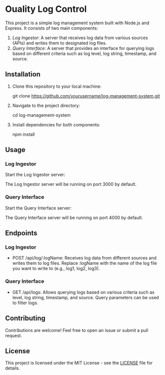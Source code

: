 # Ouality Log Control

This project is a simple log management system built with Node.js and Express. It consists of two main components:

1. *Log Ingestor*: A server that receives log data from various sources (APIs) and writes them to designated log files.
2. *Query Interface*: A server that provides an interface for querying logs based on different criteria such as log level, log string, timestamp, and source.

## Installation

1. Clone this repository to your local machine:

    
    git clone https://github.com/yourusername/log-management-system.git
    

2. Navigate to the project directory:

    
    cd log-management-system
    

3. Install dependencies for both components:

    
    npm install
    

## Usage

### Log Ingestor

Start the Log Ingestor server:


The Log Ingestor server will be running on port 3000 by default.

### Query Interface

Start the Query Interface server:


The Query Interface server will be running on port 4000 by default.

## Endpoints

### Log Ingestor

- POST /api/log/:logName: Receives log data from different sources and writes them to log files. Replace :logName with the name of the log file you want to write to (e.g., log1, log2, log3).

### Query Interface

- GET /api/logs: Allows querying logs based on various criteria such as level, log string, timestamp, and source. Query parameters can be used to filter logs.

## Contributing

Contributions are welcome! Feel free to open an issue or submit a pull request.

## License

This project is licensed under the MIT License - see the [LICENSE](LICENSE) file for details.
